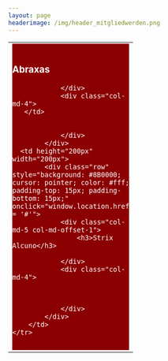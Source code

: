 ```yaml
---
layout: page
headerimage: /img/header_mitgliedwerden.png
---
```


<table>
    <tr>
        <td height="200px" width="200px">
            <div class="row" style="background: #8B0000; cursor: pointer; color: #fff; padding-top: 15px; padding-bottom: 15px;" onclick="window.location.href = '#'">
                <div class="col-md-5 col-md-offset-1">
                    <h3>Abraxas</h3>

                </div>
                <div class="col-md-4">
       </td>              
                    
                    
                </div>
            </div>
      <td height="200px" width="200px">      
            <div class="row" style="background: #8B0000; cursor: pointer; color: #fff; padding-top: 15px; padding-bottom: 15px;" onclick="window.location.href = '#'">
                <div class="col-md-5 col-md-offset-1">
                    <h3>Strix Alcuno</h3>

                </div>
                <div class="col-md-4">
                
        
        
                </div>
            </div>
        </td>    
    </tr>
</table>        